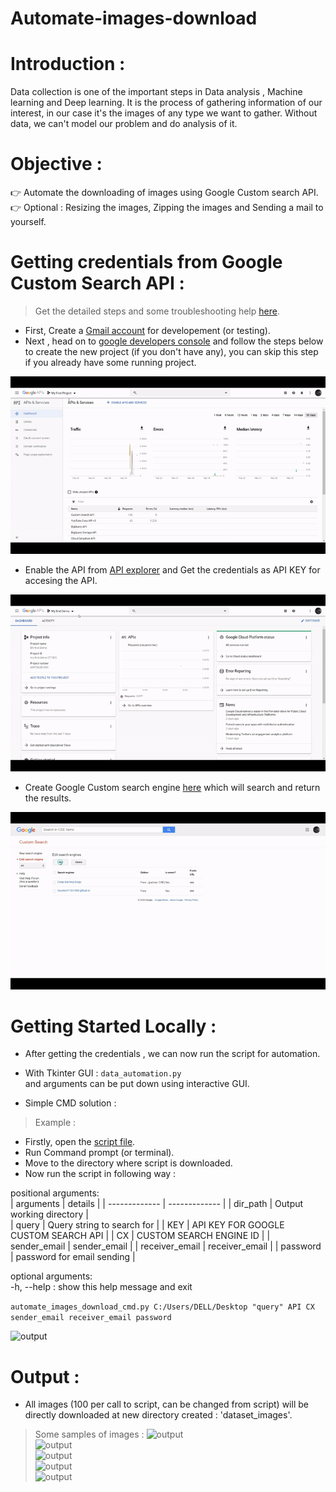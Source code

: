 # Automate-images-download

# Introduction :   
Data collection is one of the important steps in Data analysis , Machine learning and Deep learning.
It is the process of gathering information of our interest, in our case it's the images of any type we want to gather.
Without data, we can't model our problem and do analysis of it.  

# Objective :
👉 Automate the downloading of images using Google Custom search API.   
👉 Optional : Resizing the images, Zipping the images and Sending a mail to yourself.    

# Getting credentials from Google Custom Search API :   

> Get the detailed steps and some troubleshooting help [here](https://github.com/souravs17031999/Automate-images-download/blob/master/google_api.txt).

* First, Create a [Gmail account](http://gmail.com/) for developement (or testing).
* Next , head on to [google developers console](https://console.developers.google.com/) and follow the steps below to create the new project (if you don't have any), you can skip this step if you already have some running project.     

![api1](/images/API1.gif)      

* Enable the API from [API explorer](https://console.developers.google.com/apis/) and Get the credentials as API KEY for accesing the API.       
 
![api2](/images/API2.gif)    

* Create Google Custom search engine [here](https://cse.google.com/cse/all) which will search and return the results.

![api3](/images/API3.gif)

# Getting Started Locally : 

* After getting the credentials , we can now run the script for automation.   

* With Tkinter GUI : 
```data_automation.py```         
and arguments can be put down using interactive GUI.    

* Simple CMD solution :   

> Example :     
* Firstly, open the [script file](https://github.com/souravs17031999/AUTOMATE-DATA-PIPELINE).      
* Run Command prompt (or terminal).    
* Move to the directory where script is downloaded.    
* Now run the script in following way :     

positional arguments:   
| arguments  | details |
| ------------- | ------------- |
| dir_path | Output working directory |  
| query | Query string to search for |
| KEY | API KEY FOR GOOGLE CUSTOM SEARCH API |
| CX | CUSTOM SEARCH ENGINE ID  |
| sender_email | sender_email |
| receiver_email | receiver_email |
| password | password for email sending |     

optional arguments:         
  -h, --help  :  show this help message and exit     
  
```automate_images_download_cmd.py C:/Users/DELL/Desktop "query" API CX sender_email receiver_email password```      

![output](/images/output1.JPG)       

# Output :    
* All images (100 per call to script, can be changed from script) will be directly downloaded at new directory created : 'dataset_images'.
> Some samples of images : 
![output](/images/output5.JPG)         
![output](/images/output6.JPG)         
![output](/images/output2.JPG)         
![output](/images/output3.JPG)    
![output](/images/output4.JPG)          

